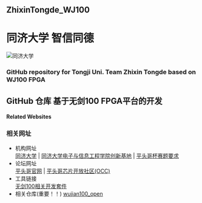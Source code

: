 ## ZhixinTongde_WJ100  
# 同济大学 智信同德  
![同济大学](http://photo.tongji.edu.cn/_mediafile/tjtk/photos/2010-8-27/b201082711479.jpg)  
### GitHub repository for Tongji Uni. Team Zhixin Tongde based on WJ100 FPGA  
## GitHub 仓库 基于无剑100 FPGA平台的开发  
  
#### Related Websites  
### 相关网址  
* 机构网址  
[同济大学](https://www.tongji.edu.cn/) | [同济大学电子与信息工程学院创新基地](https://see.tongji.edu.cn/cxjd.htm) | 
[平头哥杯赛题要求](http://univ.ciciec.com/nd.jsp?id=236#_jcp=1)  
* 论坛网址  
[平头哥官网](https://www.t-head.cn/) | [平头哥芯片开放社区(OCC)](https://occ.t-head.cn/#/)  
* 工具链接  
[无剑100相关开发套件](https://occ.t-head.cn/community/download_detail?id=646798746268467200)  
* 相关仓库(重要！！)
[wujian100_open](https://github.com/T-head-Semi/wujian100_open)

